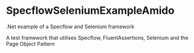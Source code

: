 # SpecflowSeleniumExampleAmido
.Net example of a Specflow and Selenium framework

A test framework that utilises Specflow, FluentAssertions, Selenium and the Page Object Pattern
